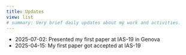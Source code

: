 ```yaml
---
title: Updates
view: list
# summary: Very brief daily updates about my work and activities.
---
```


- 2025-07-02: Presented my first paper at IAS-19 in Genova
- 2025-04-15: My first paper got accepted at IAS-19